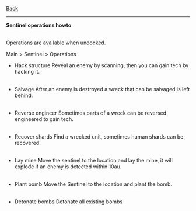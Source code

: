 [Back](https://greengolem.github.io/StructuraHowtos)
<hr>

**Sentinel operations howto**<br><br>

Operations are available when undocked.

Main > Sentinel > Operations

- Hack structure
Reveal an enemy by scanning, then you can gain tech by hacking it.
<br><br>

- Salvage
After an enemy is destroyed a wreck that can be salvaged is left behind.
<br><br>

- Reverse engineer
Sometimes parts of a wreck can be reversed engineered to gain tech.
<br><br>

- Recover shards
Find a wrecked unit, sometimes human shards can be recovered.
<br><br>

- Lay mine
Move the sentinel to the location and lay the mine,
it will explode if an enemy is detected within 10au.
<br><br>

- Plant bomb
Move the Sentinel to the location and plant the bomb.
<br><br>

- Detonate bombs
Detonate all existing bombs